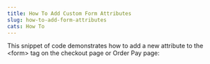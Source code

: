 ```yaml
---
title: How To Add Custom Form Attributes
slug: how-to-add-form-attributes
cats: How To
---
```



  <p>
    This snippet of code demonstrates how to add a new attribute to the &lt;form&gt; tag on the checkout page or Order Pay page:&nbsp;
    <script src="https://gist.github.com/clifgriffin/67faeb6dd0c3f11adddeb1a4f543480b.js" type="text/javascript"></script>
  </p>
